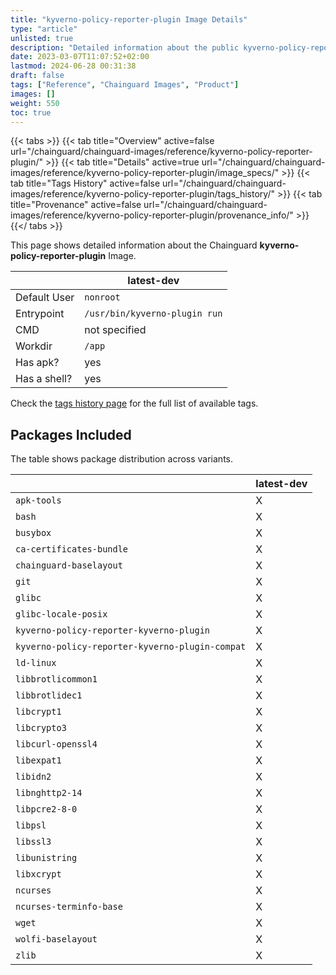 ```yaml
---
title: "kyverno-policy-reporter-plugin Image Details"
type: "article"
unlisted: true
description: "Detailed information about the public kyverno-policy-reporter-plugin Chainguard Image."
date: 2023-03-07T11:07:52+02:00
lastmod: 2024-06-28 00:31:38
draft: false
tags: ["Reference", "Chainguard Images", "Product"]
images: []
weight: 550
toc: true
---
```


{{< tabs >}}
{{< tab title="Overview" active=false url="/chainguard/chainguard-images/reference/kyverno-policy-reporter-plugin/" >}}
{{< tab title="Details" active=true url="/chainguard/chainguard-images/reference/kyverno-policy-reporter-plugin/image_specs/" >}}
{{< tab title="Tags History" active=false url="/chainguard/chainguard-images/reference/kyverno-policy-reporter-plugin/tags_history/" >}}
{{< tab title="Provenance" active=false url="/chainguard/chainguard-images/reference/kyverno-policy-reporter-plugin/provenance_info/" >}}
{{</ tabs >}}

This page shows detailed information about the Chainguard **kyverno-policy-reporter-plugin** Image.

|              | latest-dev                    |
|--------------|-------------------------------|
| Default User | `nonroot`                     |
| Entrypoint   | `/usr/bin/kyverno-plugin run` |
| CMD          | not specified                 |
| Workdir      | `/app`                        |
| Has apk?     | yes                           |
| Has a shell? | yes                           |

Check the [tags history page](/chainguard/chainguard-images/reference/kyverno-policy-reporter-plugin/tags_history/) for the full list of available tags.

## Packages Included
The table shows package distribution across variants.

|                                                 | latest-dev |
|-------------------------------------------------|------------|
| `apk-tools`                                     | X          |
| `bash`                                          | X          |
| `busybox`                                       | X          |
| `ca-certificates-bundle`                        | X          |
| `chainguard-baselayout`                         | X          |
| `git`                                           | X          |
| `glibc`                                         | X          |
| `glibc-locale-posix`                            | X          |
| `kyverno-policy-reporter-kyverno-plugin`        | X          |
| `kyverno-policy-reporter-kyverno-plugin-compat` | X          |
| `ld-linux`                                      | X          |
| `libbrotlicommon1`                              | X          |
| `libbrotlidec1`                                 | X          |
| `libcrypt1`                                     | X          |
| `libcrypto3`                                    | X          |
| `libcurl-openssl4`                              | X          |
| `libexpat1`                                     | X          |
| `libidn2`                                       | X          |
| `libnghttp2-14`                                 | X          |
| `libpcre2-8-0`                                  | X          |
| `libpsl`                                        | X          |
| `libssl3`                                       | X          |
| `libunistring`                                  | X          |
| `libxcrypt`                                     | X          |
| `ncurses`                                       | X          |
| `ncurses-terminfo-base`                         | X          |
| `wget`                                          | X          |
| `wolfi-baselayout`                              | X          |
| `zlib`                                          | X          |

